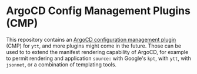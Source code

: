 # ArgoCD Config Management Plugins (CMP)

This repository contains an [ArgoCD configuration management
plugin](https://argo-cd.readthedocs.io/en/stable/user-guide/config-management-plugins/)
(CMP) for `ytt`, and more plugins might come in the future.  Those can be used
to to extend the manifest rendering capability of ArgoCD, for example to permit
rendering and application `source:` with Google's `kpt`, with `ytt`, with
`jsonnet`, or a combination of templating tools.
